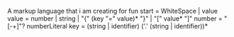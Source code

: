 A markup language that i am creating for fun
start = WhiteSpace | value
value = number | string | "{" (key "=" value)* "}" | "[" value* "]"
number = "[-+]"? numberLiteral
key = (string | identifier) ('.' (string | identifier))*